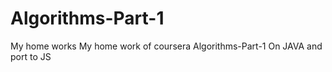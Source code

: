 Algorithms-Part-1
=================

My home works
My home work of coursera Algorithms-Part-1
On JAVA and port to JS
